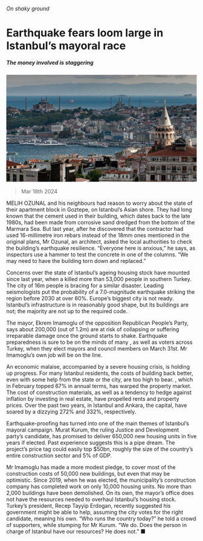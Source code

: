 ###### On shaky ground

# Earthquake fears loom large in Istanbul’s mayoral race 

##### The money involved is staggering 

![image](images/20240323_EUP502.jpg) 

> Mar 18th 2024 

MELIH OZUNAL and his neighbours had reason to worry about the state of their apartment block in Goztepe, on Istanbul’s Asian shore. They had long known that the cement used in their building, which dates back to the late 1980s, had been made from corrosive sand dredged from the bottom of the Marmara Sea. But last year, after he discovered that the contractor had used 16-millimetre iron rebars instead of the 18mm ones mentioned in the original plans, Mr Ozunal, an architect, asked the local authorities to check the building’s earthquake resilience. “Everyone here is anxious,” he says, as inspectors use a hammer to test the concrete in one of the columns. “We may need to have the building torn down and replaced.” 

Concerns over the state of Istanbul’s ageing housing stock have mounted since last year, when a  killed more than 53,000 people in southern Turkey. The city of 16m people is bracing for a similar disaster. Leading seismologists put the probability of a 7.0-magnitude earthquake striking the region before 2030 at over 60%. Europe’s biggest city is not ready. Istanbul’s infrastructure is in reasonably good shape, but its buildings are not; the majority are not up to the required code.

The mayor, Ekrem Imamoglu of the opposition Republican People’s Party, says about 200,000 (out of 1.2m) are at risk of collapsing or suffering irreparable damage once the ground starts to shake. Earthquake preparedness is sure to be on the minds of many , as well as voters across Turkey, when they elect mayors and council members on March 31st. Mr Imamoglu’s own job will be on the line.

An economic malaise, accompanied by a severe housing crisis, is holding up progress. For many Istanbul residents, the costs of building back better, even with some help from the state or the city, are too high to bear. , which in February topped 67% in annual terms, has warped the property market. The cost of construction materials, as well as a tendency to hedge against inflation by investing in real estate, have propelled rents and property prices. Over the past two years,  in Istanbul and Ankara, the capital, have soared by a dizzying 272% and 332%, respectively. 

Earthquake-proofing has turned into one of the main themes of Istanbul’s mayoral campaign. Murat Kurum, the ruling Justice and Development party’s candidate, has promised to deliver 650,000 new housing units in five years if elected. Past experience suggests this is a pipe dream. The project’s price tag could easily top $50bn, roughly the size of the country’s entire construction sector and 5% of GDP.

Mr Imamoglu has made a more modest pledge, to cover most of the construction costs of 50,000 new buildings, but even that may be optimistic. Since 2019, when he was elected, the municipality’s construction company has completed work on only 10,000 housing units. No more than 2,000 buildings have been demolished. On its own, the mayor’s office does not have the resources needed to overhaul Istanbul’s housing stock. Turkey’s president, Recep Tayyip Erdogan, recently suggested his government might be able to help, assuming the city votes for the right candidate, meaning his own. “Who runs the country today?” he told a crowd of supporters, while stumping for Mr Kurum. “We do. Does the person in charge of Istanbul have our resources? He does not.” ■


